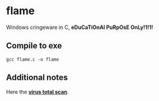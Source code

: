 # flame
Windows cringeware in C, **eDuCaTiOnAl PuRpOsE OnLy!1!1!**

## Compile to exe
`gcc flame.c -o flame`

## Additional notes

Here the [**virus total scan**](https://www.virustotal.com/gui/file/87f5adf6b20602a19e962766a859b89a8253b6af2fb6f1c69db4bbd54d5410a6).
